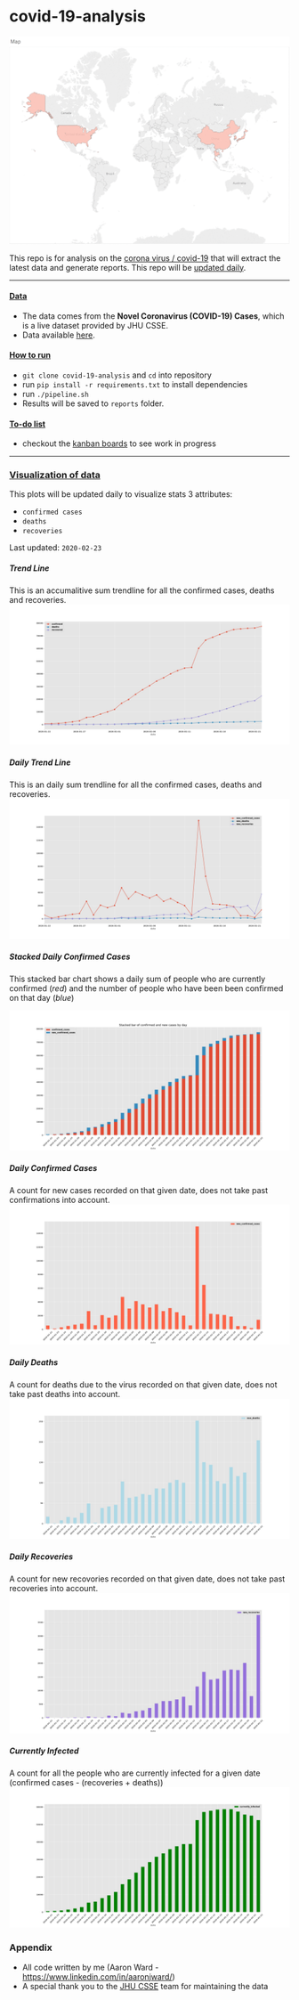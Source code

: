 # covid-19-analysis

![alt text](https://github.com/AaronWard/coronavirus-analysis/blob/master/tableau/spread.gif "Spread of coronavirus 22nd to 29th")

This repo is for analysis on the [corona virus / covid-19](https://www.who.int/health-topics/coronavirus) that will extract the latest data and generate reports. This repo will be <u>updated daily</u>.

<hr>

#### <u>Data</u>
- The data comes from the **Novel Coronavirus (COVID-19) Cases**, which is a live dataset provided by JHU CSSE. 
- Data available [here](https://github.com/CSSEGISandData/2019-nCoV).

#### <u>How to run</u>

- `git clone covid-19-analysis` and `cd` into repository
- run `pip install -r requirements.txt` to install dependencies
- run `./pipeline.sh`
- Results will be saved to `reports` folder. 


#### <u>To-do list</u>

- checkout the [kanban boards](https://github.com/AaronWard/covid-19-analysis/projects) to see work in progress

<hr>


### <u>Visualization of data</u>

This plots will be updated daily to visualize stats 3 attributes: 
- ```confirmed cases```
- ```deaths```
- ```recoveries```

Last updated: `2020-02-23`


##### Trend Line

This is an accumalitive sum trendline for all the confirmed cases, deaths and recoveries.
![alt text](./reports/images/confirmed_trendline.jpg)

##### Daily Trend Line

This is an daily sum trendline for all the confirmed cases, deaths and recoveries.
![alt text](./reports/images/new_confirmed_cases_trendline.jpg)

##### Stacked Daily Confirmed Cases

This stacked bar chart shows a daily sum of people who are currently confirmed (<i>red</i>) and the number of people who have been been confirmed on that day (<i>blue</i>)

![alt text](./reports/images/confirmed_cases_stacked_bar.jpg "Number of people actually with the virus for each day")


##### Daily Confirmed Cases

A count for new cases recorded on that given date, does not take past confirmations into account. 
![alt text](./reports/images/new_confirmed_cases_bar.jpg)

##### Daily Deaths

A count for deaths due to the virus recorded on that given date, does not take past deaths into account. 
![alt text](./reports/images/new_deaths_bar.jpg)

##### Daily Recoveries

A count for new recovories recorded on that given date, does not take past recoveries into account. 
![alt text](./reports/images/new_recoveries_bar.jpg)

##### Currently Infected

A count for all the people who are currently infected for a given date (confirmed cases - (recoveries + deaths))
![alt text](./reports/images/currently_infected_bar.jpg)


### Appendix
- All code written by me (Aaron Ward  - https://www.linkedin.com/in/aaronjward/)
- A special thank you to the [JHU CSSE](https://systems.jhu.edu/) team for maintaining the data
